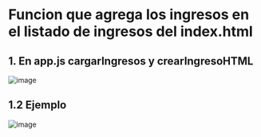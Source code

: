 # Funcion que agrega los ingresos en el listado de ingresos del index.html

## 1. En app.js cargarIngresos y crearIngresoHTML

![image](https://user-images.githubusercontent.com/31961588/201483710-20b9014f-ee66-4de4-b30f-73eb6877df3c.png)

## 1.2 Ejemplo

![image](https://user-images.githubusercontent.com/31961588/201483772-b93e5009-5a8d-4b42-86a8-aad16058a9a8.png)
